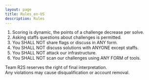 ```yaml
---
layout: page
title: Rules_en-US
description: Rules
---
```


1. Scoring is dynamic, the points of a challenge decrease per solve.
2. Asking staffs questions about challenges is permitted.
3. You SHALL NOT share flags or discuss in ANY form.
4. You SHALL NOT discuss solutions with ANYONE except staffs.
5. You SHALL NOT attack our infrastructure.
6. You SHALL NOT scan our challenges using ANY FORM of tools.

Team R2S reserves the right of final interpretation.  
Any violations may cause disqualification or account removal.

